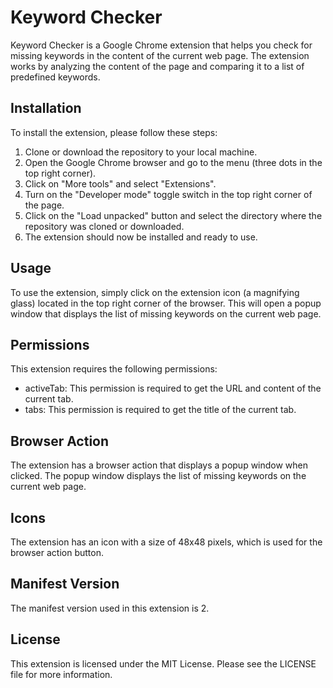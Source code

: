 <h1>Keyword Checker</h1>
	<p>Keyword Checker is a Google Chrome extension that helps you check for missing keywords in the content of the current web page. The extension works by analyzing the content of the page and comparing it to a list of predefined keywords.</p>
<h2>Installation</h2>
<p>To install the extension, please follow these steps:</p>
<ol>
	<li>Clone or download the repository to your local machine.</li>
	<li>Open the Google Chrome browser and go to the menu (three dots in the top right corner).</li>
	<li>Click on "More tools" and select "Extensions".</li>
	<li>Turn on the "Developer mode" toggle switch in the top right corner of the page.</li>
	<li>Click on the "Load unpacked" button and select the directory where the repository was cloned or downloaded.</li>
	<li>The extension should now be installed and ready to use.</li>
</ol>

<h2>Usage</h2>
<p>To use the extension, simply click on the extension icon (a magnifying glass) located in the top right corner of the browser. This will open a popup window that displays the list of missing keywords on the current web page.</p>

<h2>Permissions</h2>
<p>This extension requires the following permissions:</p>
<ul>
	<li>activeTab: This permission is required to get the URL and content of the current tab.</li>
	<li>tabs: This permission is required to get the title of the current tab.</li>
</ul>

<h2>Browser Action</h2>
<p>The extension has a browser action that displays a popup window when clicked. The popup window displays the list of missing keywords on the current web page.</p>

<h2>Icons</h2>
<p>The extension has an icon with a size of 48x48 pixels, which is used for the browser action button.</p>

<h2>Manifest Version</h2>
<p>The manifest version used in this extension is 2.</p>

<h2>License</h2>
<p>This extension is licensed under the MIT License. Please see the LICENSE file for more information.</p>
